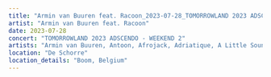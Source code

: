 ```yaml
---
title: "Armin van Buuren feat. Racoon_2023-07-28_TOMORROWLAND 2023 ADSCENDO - WEEKEND 2"
artist: "Armin van Buuren feat. Racoon"
date: 2023-07-28
concert: "TOMORROWLAND 2023 ADSCENDO - WEEKEND 2"
artists: "Armin van Buuren, Antoon, Afrojack, Adriatique, A Little Sound, 12th Planet, Argy, Alesso, Adam Beyer, Ahmed Helmy, Agents Of Time, AlleFarben, Allen Watts, Bru-C"
location: "De Schorre"
location_details: "Boom, Belgium"
---
```

